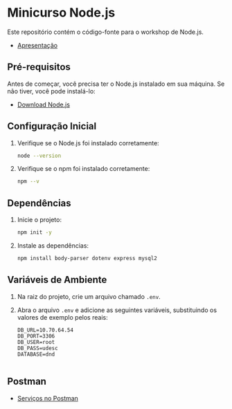 # Minicurso Node.js

Este repositório contém o código-fonte para o workshop de Node.js.

- [Apresentação](https://docs.google.com/presentation/d/1IbRHfawRgoGAkAzz66M0cPR0y_c_zZfe8HsspW13KBM/edit?usp=sharing)

## Pré-requisitos

Antes de começar, você precisa ter o Node.js instalado em sua máquina. Se não tiver, você pode instalá-lo:

- [Download Node.js](https://nodejs.org/)

## Configuração Inicial

1. Verifique se o Node.js foi instalado corretamente:
   ```bash
   node --version
2. Verifique se o npm foi instalado corretamente:
   ```bash
   npm --v

## Dependências
1. Inicie o projeto:
   ```bash
   npm init -y
   
2. Instale as dependências:
   ```bash
   npm install body-parser dotenv express mysql2

## Variáveis de Ambiente

1. Na raiz do projeto, crie um arquivo chamado `.env`.

2. Abra o arquivo `.env` e adicione as seguintes variáveis, substituindo os valores de exemplo pelos reais:

   ```plaintext
   DB_URL=10.70.64.54
   DB_PORT=3306
   DB_USER=root
   DB_PASS=udesc
   DATABASE=dnd
   

## Postman
- [Serviços no Postman](https://drive.google.com/file/d/1d1XioQIYoDhHATBIl9e2KbLISZf8qaJi/view?usp=sharing)

   
